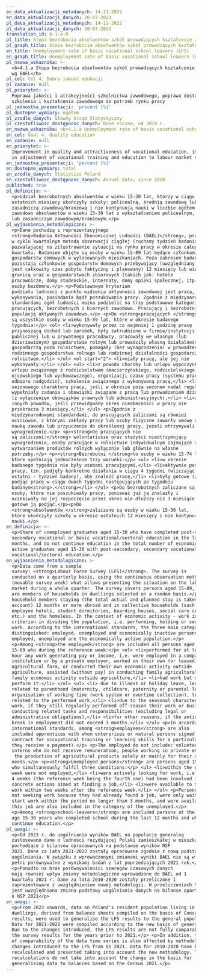 ```yaml
---
en_data_aktualizacji_metadanych: 14-11-2022
en_data_aktualizacji_danych: 20-07-2023
pl_data_aktualizacji_metadanych: 14-11-2022
pl_data_aktualizacji_danych: 20-07-2023
translation_id: 4-1-a-0
pl_title: Stopa bezrobocia absolwentów szkół prowadzących kształcenie zawodowe wg BAEL
pl_graph_title: Stopa bezrobocia absolwentów szkół prowadzących kształcenie zawodowe wg BAEL
en_title: Unemployment rate of basic vocational school leavers (LFS)
en_graph_title: Unemployment rate of basic vocational school leavers (LFS)
pl_nazwa_wskaznika: >-
  <b>4.1.a Stopa bezrobocia absolwentów szkół prowadzących kształcenie zawodowe
  wg BAEL</b>
pl_cel: Cel 4. Dobra jakość edukacji
pl_zadanie: null
pl_priorytet: >-
  Poprawa jakości i atrakcyjności szkolnictwa zawodowego, poprawa dostosowania
  szkolenia i kształcenia zawodowego do potrzeb rynku pracy
pl_jednostka_prezentacji: 'procent [%]'
pl_dostepne_wymiary: ogółem
pl_zrodlo_danych: Główny Urząd Statystyczny
pl_czestotliwosc_dostępnosc_danych: Dane roczne; od 2010 r.
en_nazwa_wskaznika: <b>4.1.a Unemployment rate of basic vocational school leavers (LFS)</b>
en_cel: Goal 4. Quality education
en_zadanie: null
en_priorytet: >-
  Improvement in quality and attractiveness of vocational education, improvement
  in adjustment of vocational training and education to labour market needs
en_jednostka_prezentacji: 'percent [%]'
en_dostepne_wymiary: total
en_zrodlo_danych: Statistics Poland
en_czestotliwosc_dostępnosc_danych: Annual data; since 2010
published: true
pl_definicja: >-
  <p>Udział bezrobotnych absolwentów w wieku 15-30 lat, którzy w ciągu 12
  ostatnich miesięcy ukończyły szkoły: policealną, średnią zawodową lub
  zasadniczą zawodową/branżową i nie kontynuują nauki w liczbie ogółem aktywnych
  zawodowo absolwentów w wieku 15-30 lat z wykształceniem policealnym, średnim
  lub zasadniczym zawodowym/branżowym.</p>
pl_wyjasnienia_metodologiczne: >-
  <p>Dane pochodzą z reprezentacyjnego
  <strong>Badania Aktywności Ekonomicznej Ludności (BAEL)</strong>, prowadzonego
  w cyklu kwartalnym metodą obserwacji ciągłej (ruchomy tydzień badania),
  pozwalającej na zilustrowanie sytuacji na rynku pracy w okresie całego
  kwartału. Badaniem objęte są osoby w wieku 15-89 lat będące członkami
  gospodarstw domowych w wylosowanych mieszkaniach. Poza zakresem badania
  pozostają członkowie gospodarstw domowych przebywający (uwzględniany
  jest całkowity czas pobytu faktyczny i planowany) 12 miesięcy lub więcej za
  granicą oraz w gospodarstwach zbiorowych (takich jak: hotele
  pracownicze, domy studenckie, internaty, domy opieki społecznej, itp.) oraz
  osoby bezdomne.</p> <p>Podstawowym kryterium
  podziału ludności z punktu widzenia aktywności zawodowej jest praca, tzn. fakt
  wykonywania, posiadania bądź poszukiwania pracy. Zgodnie z międzynarodowymi
  standardami ogół ludności można podzielić na trzy podstawowe kategorie:
  pracujących, bezrobotnych i biernych zawodowo. Pracujący i bezrobotni stanowią
  populację aktywnych zawodowo.</p> <p>Do <strong>pracujących </strong>zaliczane
  są wszystkie osoby w wieku 15-89 lat, które w okresie badanego
  tygodnia:</p> <ol> <li>wykonywały przez co najmniej 1 godzinę pracę
  przynoszącą dochód lub zarobek, były zatrudnione w firmie/instytucji
  publicznej lub u prywatnego pracodawcy, pracowały we własnym (lub
  dzierżawionym) gospodarstwie rolnym lub prowadziły własną działalność
  gospodarczą poza rolnictwem, pomagały (bez wynagrodzenia) w prowadzeniu
  rodzinnego gospodarstwa rolnego lub rodzinnej działalności gospodarczej poza
  rolnictwem,</li> </ol> <ol start="2"> <li>miały pracę, ale jej nie
  wykonywały:</li> </ol> <ul> <li>z powodu choroby lub urlopu wypoczynkowego,
  urlopu związanego z rodzicielstwem (macierzyńskiego, rodzicielskiego,
  ojcowskiego lub wychowawczego), organizacji czasu pracy (systemu pracy lub
  odbioru nadgodzin), szkolenia związanego z wykonywaną pracą,</li> <li>z powodu
  sezonowego charakteru pracy, jeśli w okresie poza sezonem nadal regularnie
  wypełniały zadania i obowiązki związane z pracą lub prowadzeniem działalności
  (z wyłączeniem obowiązków prawnych lub administracyjnych),</li> <li>z
  innych powodów, jeśli przewidywany okres nieobecności w pracy nie
  przekracza 3 miesięcy.</li> </ul> <p>Zgodnie z
  międzynarodowymi standardami, do pracujących zaliczani są również
  uczniowie, z którymi zakłady pracy lub osoby fizyczne zawarły umowę o
  naukę zawodu lub przyuczenie do określonej pracy, jeżeli otrzymywali
  wynagrodzenie.</p> <p><strong>Do pracujących nie
  są zaliczani:</strong> wolontariusze oraz stażyści nieotrzymujący
  wynagrodzenia, osoby pracujące w rolnictwie indywidualnym zajmujące się
  wytwarzaniem produktów rolnych wyłącznie lub głównie na własne
  potrzeby.</p> <p><strong>Bezrobotni </strong>to osoby w wieku 15-74 lata,
  które spełniają jednocześnie trzy warunki:</p> <ul> <li>w okresie
  badanego tygodnia nie były osobami pracującymi,</li> <li>aktywnie poszukiwały
  pracy, tzn. podjęły konkretne działania w ciągu 4 tygodni (wliczając jako
  ostatni - tydzień badany), aby znaleźć pracę,</li> <li>były gotowe (zdolne)
  podjąć pracę w ciągu dwóch tygodni następujących po tygodniu
  badanym<strong>.</strong></li> </ul> <p>Do bezrobotnych zaliczane są także
  osoby, które nie poszukiwały pracy, ponieważ już ją znalazły i
  oczekiwały na jej rozpoczęcie przez okres nie dłuższy niż 3 miesiące oraz były
  gotowe ją podjąć.</p><p>Do
  <strong>absolwentów </strong>zaliczane są osoby w wieku 15-30 lat,
  które ukończyły szkołę w okresie ostatnich 12 miesięcy i nie kontynuują
  nauki.</p>
en_definicja: >-
  <p>Share of unemployed graduates aged 15-30 who have completed post-secondary,
  secondary vocational or basic vocational/sectoral education in the last 12
  months, and do not continue education in the total number of economically
  active graduates aged 15-30 with post-secondary, secondary vocational or basic
  vocational/sectoral education.</p>
en_wyjasnienia_metodologiczne: >-
  <p>Data come from a sample
  survey: <strong>Labour Force Survey (LFS)</strong>. The survey is
  conducted on a quarterly basis, using the continuous observation method
  (movable survey week) what allows presenting the situation on the labour
  market during a whole quarter. The survey covers persons aged 15-89, who
  are members of households in dwellings selected on a random basis.</p> <p>The scope of the survey does not include
  household members staying (the total actual and planned stay is taken into
  account) 12 months or more abroad and in collective households (such as:
  employee hotels, student dormitories, boarding houses, social care centres
  etc.) and the homeless. In the context of economic activity - work is the main
  criterion in dividing the population, i.e. performing, holding or seeking
  work. According to the international standards, the three main categories are
  distinguished: employed, unemployed and economically inactive persons. The
  employed, unemployed are the economically active population.</p>
  <p>Among <strong>the employed</strong> are included all persons aged
  15-89 who during the reference week:</p> <ol> <li>performed for at least one
  hour any work generating pay or income, i.e. were employed in a company/public
  institution or by a private employer, worked on their own (or leased)
  agricultural farm, or conducted their own economic activity outside
  agriculture, assisted (without pay) in conducting family agricultural farm or
  family economic activity outside agriculture,</li> <li>had work but did not
  perform it:</li> </ol> <ul> <li> due to illness or holiday leave, leave
  related to parenthood (maternity, childcare, paternity or parental leave),
  organisation of working time (work system or overtime collection), training
  related to the performed work,</li> <li>due to the seasonal character of the
  work, if they still regularly performed off-season their work or business
  conducting related tasks and responsibilities (excluding legal or
  administrative obligations),</li> <li>for other reasons, if the anticipated
  break in employment did not exceed 3 months.</li> </ul> <p>In accordance with
  international standards, among <strong>employees</strong> are also
  included apprentices with whom enterprises or natural persons signed a
  contract for occupational training or learning skills for a particular job (if
  they receive a payment).</p> <p>The employed do not include: volunteers and
  interns who do not receive remuneration, people working in private engaged in
   the production of agricultural products solely or mainly for their own
  needs.</p> <p><strong>Unemployed persons</strong> are persons aged 15-74
  who simultaneously fulfil three conditions:</p> <ul> <li>within the reference
  week were not employed,</li> <li>were actively looking for work, i.e. for over
  4 weeks (the reference week being the fourth one) had been involved in
  concrete actions aimed at finding a job,</li> <li>were available to take up
  work within two weeks after the reference week.</li> </ul> <p>Persons who were
  not seeking work because they had already found a job, were only waiting to
  start work within the period no longer than 3 months, and were available for
  this job are also included in the category of the unemployed.</p>
  <p>Among <strong>school-leavers</strong> are included persons at the
  age 15-30 years who completed school during the last 12 months and who do not
  continue education.</p>
pl_uwagi: >-
  <p>Od 2023 r. do uogólniania wyników BAEL na populację generalną
  zastosowano dane o ludności rezydującej Polski zamieszkałej w mieszkaniach,
  pochodzące z bilansów opracowanych na podstawie wyników NSP
  2021. Dane za lata 2021-2022 zostały opracowane zgodnie z nową podstawą
  uogólniania. W związku z wprowadzonymi zmianami wyniki BAEL nie są w
  pełni porównywalne z wynikami badań z lat poprzedzających 2021 rok.</p>
  <p>Ponadto na brak porównywalności szeregów czasowych danych
  mają również wpływ zmiany metodologiczne wprowadzone do BAEL od 1
  kwartału 2021 r. Dane za lata 2010-2020 zostały przeliczone i
  zaprezentowane z uwzględnieniem nowej metodologii. W przeliczeniach tych nie
  jest uwzględniona zmiana podstawy uogólniania danych na bilanse oparte
  o NSP 2021</p>
en_uwagi: >-
  <p>From 2023 onwards, data on Poland's resident population living in
  dwellings, derived from balance sheets compiled on the basis of Census 2021
  results, were used to generalise the LFS results to the general population.
  Data for 2021-2022 were compiled according to the new basis of generalisation.
  Due to the changes introduced, the LFS results are not fully comparable with
  the survey results for the years prior to 2021.</p> <p>In addition, the lack
  of comparability of the data time series is also affected by methodological
  changes introduced to the LFS from Q1 2021. Data for 2010-2020 have been
  recalculated and presented taking into account the new methodology. These
  recalculations do not take into account the change in the basis for
  generalising data to balances based on the Census 2021.</p>
---
```

